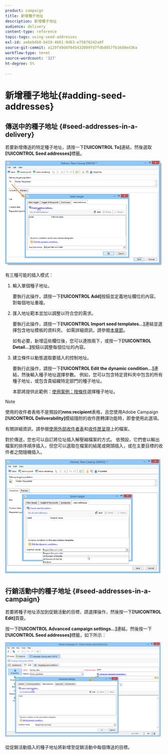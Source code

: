 ```yaml
---
product: campaign
title: 新增種子地址
description: 新增種子地址
audience: delivery
content-type: reference
topic-tags: using-seed-addresses
exl-id: ae6eb4b0-b419-4661-9d63-e758f0242a0f
source-git-commit: a129f49d4f045433899fd7fdbd057fb16d0ed36a
workflow-type: tm+mt
source-wordcount: '327'
ht-degree: 5%

---
```


# 新增種子地址{#adding-seed-addresses}

## 傳送中的種子地址 {#seed-addresses-in-a-delivery}

若要新增傳送的特定種子地址，請按一下&#x200B;**[!UICONTROL To]**&#x200B;連結，然後選取&#x200B;**[!UICONTROL Seed addresses]**&#x200B;標籤。

![](assets/s_ncs_user_edit_del_addresses_tab.png)

有三種可能的插入模式：

1. 輸入單個種子地址。

   要執行此操作，請按一下&#x200B;**[!UICONTROL Add]**&#x200B;按鈕並定義地址欄位的內容。 對每個地址重複。

1. 匯入地址範本並加以調整以符合您的需求。

   要執行此操作，請按一下&#x200B;**[!UICONTROL Import seed templates...]**&#x200B;連結並選擇包含地址模板的資料夾。 如需詳細資訊，請參閱[本章節](creating-seed-addresses.md#creating-seed-address-templates)。

   如有必要，新增這些欄位後，您可以連按兩下，或按一下&#x200B;**[!UICONTROL Detail...]**&#x200B;按鈕以調整每個位址的內容。

1. 建立條件以動態選取要插入的控制地址。

   要執行此操作，請按一下&#x200B;**[!UICONTROL Edit the dynamic condition...]**&#x200B;連結，然後輸入種子地址選擇參數。 例如，您可以包含特定資料夾中包含的所有種子地址，或包含貴組織特定部門的種子地址。

   本節將提供此範例：[使用案例：按條件](use-case--selecting-seed-addresses-on-criteria.md)選擇種子地址。

>[!NOTE]
>
>使用的收件者表格不是預設的&#x200B;**nms:recipient**&#x200B;表格，且您使用Adobe Campaign **[!UICONTROL Deliverability]**&#x200B;模組隨附的收件匣轉譯功能時，即會使用此選項。
>
>有關詳細資訊，請參閱[使用外部收件者表](using-an-external-recipient-table.md)和[收件匣呈現](inbox-rendering.md)上的檔案。

對於傳送，您也可以自訂將位址插入解壓縮檔案的方式。 依預設，它們會以輸出檔案的排序順序插入，但您可以選取在檔案的結尾或開頭插入，或在主要目標的收件者之間隨機插入。

![](assets/s_ncs_user_edit_del_addresses_sort.png)

## 行銷活動中的種子地址 {#seed-addresses-in-a-campaign}

若要將種子地址添加到促銷活動的目標，請選擇操作，然後按一下&#x200B;**[!UICONTROL Edit]**&#x200B;頁簽。

按一下&#x200B;**[!UICONTROL Advanced campaign settings...]**&#x200B;連結，然後按一下&#x200B;**[!UICONTROL Seed addresses]**&#x200B;標籤，如下所示：

![](assets/s_ncs_user_edit_op_addresses_tab.png)

從促銷活動插入的種子地址將新增至促銷活動中每個傳送的目標。
